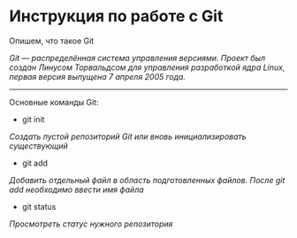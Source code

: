 # Инструкция по работе с Git

Опишем, что такое Git

*Git — распределённая система управления версиями. Проект был создан Линусом Торвальдсом для управления разработкой ядра Linux, первая версия выпущена 7 апреля 2005 года.*

****
Основные команды Git:

* git init

*Создать пустой репозиторий Git или вновь инициализировать существующий*

* git add

*Добавить отдельный файл в область подготовленных файлов. После git add необходимо ввести имя файла*

* git status

*Просмотреть статус нужного репозитория*